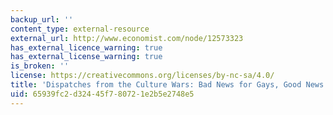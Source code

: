```yaml
---
backup_url: ''
content_type: external-resource
external_url: http://www.economist.com/node/12573323
has_external_licence_warning: true
has_external_license_warning: true
is_broken: ''
license: https://creativecommons.org/licenses/by-nc-sa/4.0/
title: 'Dispatches from the Culture Wars: Bad News for Gays, Good News for Stoners'
uid: 65939fc2-d324-45f7-8072-1e2b5e2748e5
---
```

